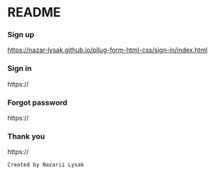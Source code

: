 # README

### Sign up
https://nazar-lysak.github.io/pllug-form-html-css/sign-in/index.html

### Sign in
https://

### Forgot password
https://

### Thank you
https://

```sh
Created by Nazarii Lysak

```